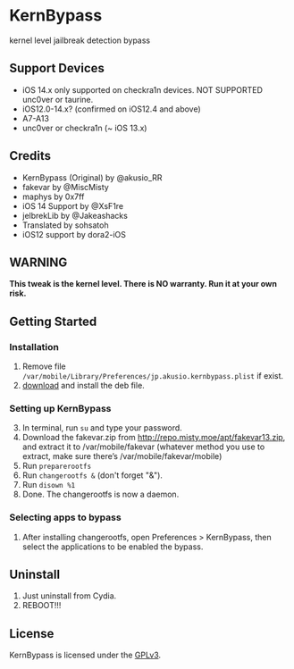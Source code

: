 # KernBypass
kernel level jailbreak detection bypass

## Support Devices
- iOS 14.x only supported on checkra1n devices. NOT SUPPORTED unc0ver or taurine.
- iOS12.0-14.x? (confirmed on iOS12.4 and above)
- A7-A13
- unc0ver or checkra1n (~ iOS 13.x)

## Credits
- KernBypass (Original) by @akusio_RR
- fakevar by @MiscMisty
- maphys by 0x7ff
- iOS 14 Support by @XsF1re
- jelbrekLib by @Jakeashacks
- Translated by sohsatoh
- iOS12 support by dora2-iOS


## WARNING
**This tweak is the kernel level. There is NO warranty. Run it at your own risk.**

## Getting Started
### Installation
1. Remove file `/var/mobile/Library/Preferences/jp.akusio.kernbypass.plist` if exist.
2. [download](https://github.com/XsF1re/KernBypass-Public/releases) and install the deb file.
### Setting up KernBypass
3. In terminal, run `su` and type your password.
4. Download the fakevar.zip from http://repo.misty.moe/apt/fakevar13.zip, and extract it to /var/mobile/fakevar (whatever method you use to extract, make sure there’s /var/mobile/fakevar/mobile)
5. Run `preparerootfs`
6. Run `changerootfs &` (don't forget "&").
7. Run `disown %1`
8. Done. The changerootfs is now a daemon.

### Selecting apps to bypass
1. After installing changerootfs, open Preferences > KernBypass, then select the applications to be enabled the bypass.

## Uninstall
1. Just uninstall from Cydia.
2. REBOOT!!!

## License
KernBypass is licensed under the [GPLv3](LICENSE).
